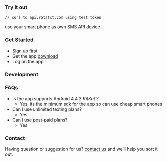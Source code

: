 ### Try it out
`
// curl to api.ratatxt.com using test token
`

use your smart phone as own SMS API device

### Get Started
- Sign up first
- Get the app [download](http://ratatxt.com/app.apk)
- Log on the app

### Development

### FAQs
- Is the app supports Android 4.4.2 *KitKat* ?
    - Yes, its the minimum sdk for the app so can use cheap smart phones
- Can I use unlimited texting plans?
    - Yes
- Can I use post-paid plans?
    - Yes


### Contact
Having question or suggestion for us? [contact us](http://chiligarlic.com) and we’ll help you sort it out.
